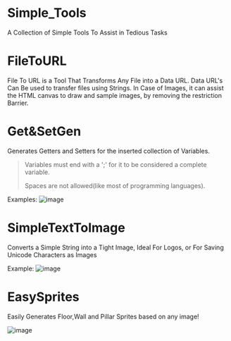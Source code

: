 # Simple_Tools
A Collection of Simple Tools To Assist in Tedious Tasks 

# FileToURL

File To URL is a Tool That Transforms Any File into a Data URL.
Data URL's Can Be used to transfer files using Strings.
In Case of Images, it can assist the HTML canvas to draw and sample images, by removing the restriction Barrier.

# Get&SetGen

Generates Getters and Setters for the inserted collection of Variables.
> Variables must end with a ';' for it to be considered a complete variable.
> 
> Spaces are not allowed(like most of programming languages).

Examples:
![image](https://user-images.githubusercontent.com/64809360/178833892-c60ffaa1-d34f-4842-9a0b-5ffee04e90e8.png)

# SimpleTextToImage

Converts a Simple String into a Tight Image, Ideal For Logos, or For Saving Unicode Characters as Images

Example:
![image](https://user-images.githubusercontent.com/64809360/181603622-70634dac-0f75-4e09-a3f4-30e94ac6d070.png)

# EasySprites

Easily Generates Floor,Wall and Pillar Sprites based on any image!

![image](https://github.com/PaulOthar/Simple_Tools/assets/64809360/3aaf2add-17ea-420b-9715-a1251308f08d)
